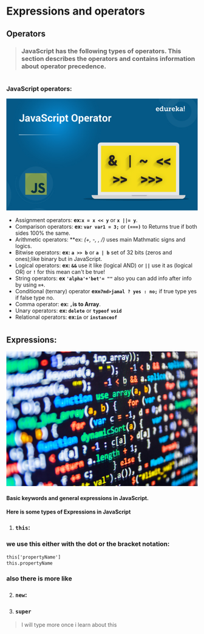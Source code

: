 # Expressions and operators
## Operators
> ### JavaScript has the following types of operators. This section describes the operators and contains information about operator precedence.

# 
### JavaScript operators:
![JavaScript operator](JavaScriptOperator.jpg)
- Assignment operators: **ex:`x = x << y`** or **`x ||= y`**.
- Comparison operators: **ex: `var var1 = 3;`** or  **`(===)`** to Returns true if both sides 100% the same.
- Arithmetic operators: **ex: *(+, -, *, /)** uses main Mathmatic signs and logics.
- Bitwise operators: **ex: `a >> b`** or  **`a | b`** set of 32 bits (zeros and ones);like binary but in JavaScript.
- Logical operators: **ex: `&&`** use it like (logical AND) or  **`||`** use it as (logical OR) or  **`!`** for this mean can't be true!
- String operators: **ex `'alpha'+'bet'= ""`** also you can add info after info by using **`=+`**.
- Conditional (ternary) operator **ex`m7md>jamal ? yes : no;`** if true type yes if false type no.
- Comma operator: **ex: `,`is to Array**.
- Unary operators: **ex: `delete`** or  **`typeof`** **`void`**
- Relational operators: **ex:`in`** or  **`instanceof`**
# 
## Expressions:
![Expressions](codingfeatured.jpg)


#### Basic keywords and general expressions in JavaScript.
#### Here is some types of Expressions in JavaScript
1. ### `this`: 
### we use  this either with the dot or the bracket notation:
```
this['propertyName']
this.propertyName
```
### also there is more like 
2. ### `new`: 
2. ### `super`
> I will type more once i learn about this
